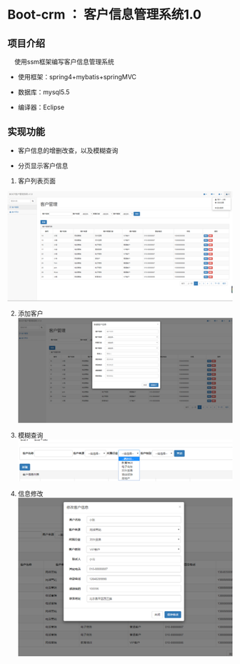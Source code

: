 # Boot-crm ： 客户信息管理系统1.0

## 项目介绍
  &nbsp; &nbsp; 使用ssm框架编写客户信息管理系统
  
  - 使用框架：spring4+mybatis+springMVC
  
  - 数据库：mysql5.5
  
  - 编译器：Eclipse
  
## 实现功能
- 客户信息的增删改查，以及模糊查询

- 分页显示客户信息

1. 客户列表页面

![Image text](image/主界面.png)

2. 添加客户
![Image text](image/添加用户.png)

3. 模糊查询
![Image text](image/模糊查询.png)

4. 信息修改
![Image text](image/修改用户信息.png)

